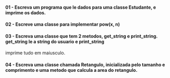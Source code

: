 
#### 01 - Escreva um programa que le dados para uma classe Estudante, e imprime os dados.

#### 02 - Escreve uma classe para implementar pow(x, n)

#### 03 - Escreva uma classe que tem 2 metodos, get_string e print_string. get_string le a string do usuario e print_string 
imprime tudo em maiusculo.

#### 04 - Escreva uma classe chamada Retangulo, inicializada pelo tamanho e comprimento e uma metodo que calcula a area do retangulo. 


